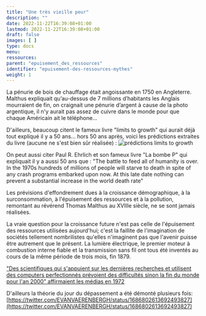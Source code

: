 ```yaml
---
title: "Une très vieille peur"
description: ""
date: 2022-11-22T16:39:08+01:00
lastmod: 2022-11-22T16:39:08+01:00
draft: false
images: [ ]
type: docs
menu:
ressources:
parent: "epuisement_des_ressources"
identifier: "epuisement-des-ressources-mythes"
weight: 1
---
```


La pénurie de bois de chauffage était angoissante en 1750 en Angleterre. Malthus expliquait qu’au-dessus de 7 millions
d’habitants les Anglais mourraient de fin, on craignait une pénurie d’argent à cause de la photo argentique, il n'y
aurait pas assez de cuivre dans le monde pour que chaque Américain ait le téléphone...

D'ailleurs, beaucoup citent le fameux livre "limits to growth" qui aurait déjà tout expliqué il y a 50 ans... hors 50
ans après, voici les prédictions extraites du livre (aucune ne s'est bien sûr réalisée) :
![prédictions limits to growth](prediction_limits_to_growth.jpeg)

On peut aussi citer Paul R. Ehrlich et son fameux livre "La bombe P" qui expliquait il y a aussi 50 ans que :
"The battle to feed all of humanity is over. In the 1970s hundreds of millions of people will starve to death in spite
of any crash programs embarked upon now. At this late date nothing can prevent a substantial increase in the world death
rate"

Les prévisions d'effondrement dues à la croissance démographique, à la surconsommation, à l'épuisement des ressources et
à la pollution, remontant au révérend Thomas Malthus au XVIIIe siècle, ne se sont jamais réalisées.

La vraie question pour la croissance future n'est pas celle de l'épuisement des ressources utilisées aujourd'hui; c'est
la faillite de l'imagination de sociétés tellement nombrilistes qu'elles n'imaginent pas que l'avenir puisse être
autrement que le présent. La lumière électrique, le premier moteur à combustion interne fiable et la transmission sans
fil ont tous été inventés au cours de la même période de trois mois, fin 1879.

["Des scientifiques qui s'appuient sur les dernières recherches et utilisent des computers perfectionnés prévoient des
difficultés sinon la fin du monde pour l'an 2000" affirmaient les médias en 1972](https://twitter.com/JL7508/status/1314967415214792704)

D'ailleurs la théorie du jour du dépassement a été démonté plusieurs fois:
[https://twitter.com/EVANVAERENBERGH/status/1686802613692493827](https://twitter.com/EVANVAERENBERGH/status/1686802613692493827)